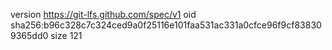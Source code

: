 version https://git-lfs.github.com/spec/v1
oid sha256:b96c328c7c324ced9a0f25116e101faa531ac331a0cfce96f9cf838309365dd0
size 121
